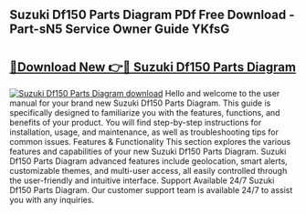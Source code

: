 ## Suzuki Df150 Parts Diagram PDf Free Download - Part-sN5 Service Owner Guide YKfsG

# <h2><a href="http://dflpmpz.blite.top/?on=Suzuki+Df150+Parts+Diagram">🔗Download New 👉🔴 Suzuki Df150 Parts Diagram</a></h2>

[![Suzuki Df150 Parts Diagram download](https://i.imgur.com/lujVjoI.png)](http://dflpmpz.blite.top/?on=Suzuki+Df150+Parts+Diagram)
Hello and welcome to the user manual for your brand new Suzuki Df150 Parts Diagram. This guide is specifically designed to familiarize you with the features, functions, and benefits of your product. You will find step-by-step instructions for installation, usage, and maintenance, as well as troubleshooting tips for common issues. Features & Functionality This section explores the various features and capabilities of your new Suzuki Df150 Parts Diagram. Suzuki Df150 Parts Diagram advanced features include geolocation, smart alerts, customizable themes, and multi-user access, all easily controlled through the user-friendly and intuitive interface. Support Available 24/7 Suzuki Df150 Parts Diagram. Our customer support team is available 24/7 to assist you with any inquiries.
